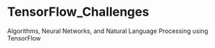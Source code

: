 # TensorFlow_Challenges
Algorithms, Neural Networks, and Natural Language Processing using TensorFlow
